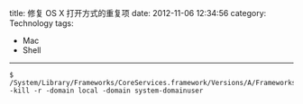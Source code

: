title: 修复 OS X 打开方式的重复项
date: 2012-11-06 12:34:56
category: Technology
tags:
- Mac
- Shell

---

```
$ /System/Library/Frameworks/CoreServices.framework/Versions/A/Frameworks/LaunchServices.framework/Versions/A/Support/lsregister -kill -r -domain local -domain system-domainuser
```